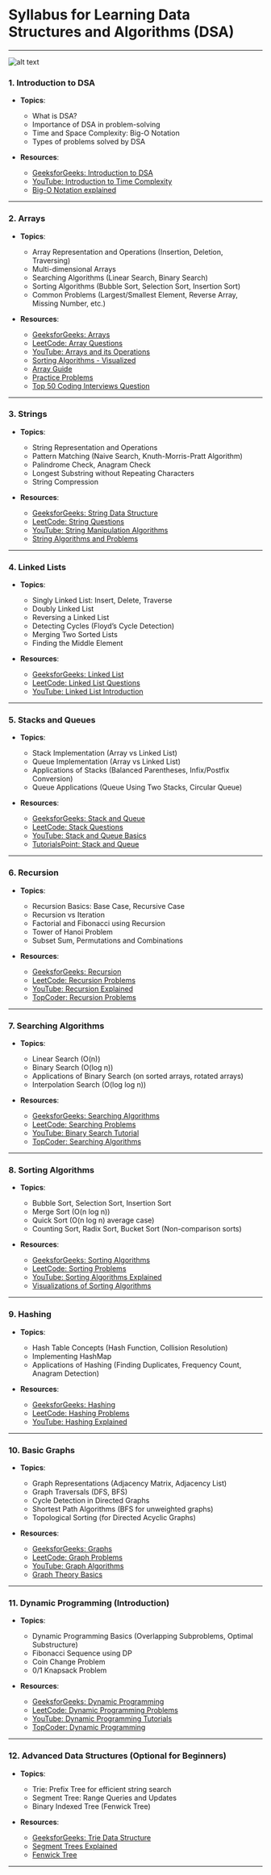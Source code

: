 # **Syllabus for Learning Data Structures and Algorithms (DSA)**

---

![alt text](image.png)
### **1. Introduction to DSA**

   - **Topics**:
     - What is DSA? 
     - Importance of DSA in problem-solving
     - Time and Space Complexity: Big-O Notation
     - Types of problems solved by DSA

   - **Resources**:
     - [GeeksforGeeks: Introduction to DSA](https://www.geeksforgeeks.org/data-structures/)
     - [YouTube: Introduction to Time Complexity](https://www.youtube.com/watch?v=FJTe8jeAB6s)  
     - [Big-O Notation explained](https://www.bigocheatsheet.com/)

---

### **2. Arrays**

   - **Topics**:
     - Array Representation and Operations (Insertion, Deletion, Traversing)
     - Multi-dimensional Arrays
     - Searching Algorithms (Linear Search, Binary Search)
     - Sorting Algorithms (Bubble Sort, Selection Sort, Insertion Sort)
     - Common Problems (Largest/Smallest Element, Reverse Array, Missing Number, etc.)

   - **Resources**:
     - [GeeksforGeeks: Arrays](https://www.geeksforgeeks.org/array-data-structure/)
     - [LeetCode: Array Questions](https://leetcode.com/tag/array/)
     - [YouTube: Arrays and its Operations](https://www.youtube.com/watch?v=R6YFrE70jSo)
     - [Sorting Algorithms - Visualized](https://www.youtube.com/watch?v=yyH7cGhnHpc)
     - [Array Guide](https://www.geeksforgeeks.org/array-data-structure-guide/)
     - [Practice Problems](https://www.geeksforgeeks.org/explore?page=1&category=Arrays&sortBy=submissions)
     - [Top 50 Coding Interviews Question](https://www.geeksforgeeks.org/top-50-array-coding-problems-for-interviews/)
---

### **3. Strings**

   - **Topics**:
     - String Representation and Operations
     - Pattern Matching (Naive Search, Knuth-Morris-Pratt Algorithm)
     - Palindrome Check, Anagram Check
     - Longest Substring without Repeating Characters
     - String Compression

   - **Resources**:
     - [GeeksforGeeks: String Data Structure](https://www.geeksforgeeks.org/string-data-structure/)
     - [LeetCode: String Questions](https://leetcode.com/tag/string/)
     - [YouTube: String Manipulation Algorithms](https://www.youtube.com/watch?v=khKv-8q7YmY)
     - [String Algorithms and Problems](https://www.programiz.com/dsa/string)

---

### **4. Linked Lists**

   - **Topics**:
     - Singly Linked List: Insert, Delete, Traverse
     - Doubly Linked List
     - Reversing a Linked List
     - Detecting Cycles (Floyd’s Cycle Detection)
     - Merging Two Sorted Lists
     - Finding the Middle Element

   - **Resources**:
     - [GeeksforGeeks: Linked List](https://www.geeksforgeeks.org/data-structures/linked-list/)
     - [LeetCode: Linked List Questions](https://leetcode.com/tag/linked-list/)
     - [YouTube: Linked List Introduction](https://www.youtube.com/watch?v=njTh_OwMljA)

---

### **5. Stacks and Queues**

   - **Topics**:
     - Stack Implementation (Array vs Linked List)
     - Queue Implementation (Array vs Linked List)
     - Applications of Stacks (Balanced Parentheses, Infix/Postfix Conversion)
     - Queue Applications (Queue Using Two Stacks, Circular Queue)
   
   - **Resources**:
     - [GeeksforGeeks: Stack and Queue](https://www.geeksforgeeks.org/stack-data-structure/)
     - [LeetCode: Stack Questions](https://leetcode.com/tag/stack/)
     - [YouTube: Stack and Queue Basics](https://www.youtube.com/watch?v=wjI1WNcIntg)
     - [TutorialsPoint: Stack and Queue](https://www.tutorialspoint.com/data_structures_algorithms/)

---

### **6. Recursion**

   - **Topics**:
     - Recursion Basics: Base Case, Recursive Case
     - Recursion vs Iteration
     - Factorial and Fibonacci using Recursion
     - Tower of Hanoi Problem
     - Subset Sum, Permutations and Combinations
   
   - **Resources**:
     - [GeeksforGeeks: Recursion](https://www.geeksforgeeks.org/recursion/)
     - [LeetCode: Recursion Problems](https://leetcode.com/tag/recursion/)
     - [YouTube: Recursion Explained](https://www.youtube.com/watch?v=wMNrSM6nmdg)
     - [TopCoder: Recursion Problems](https://www.topcoder.com/community/competitive-programming/tutorials/recursion-basics/)

---

### **7. Searching Algorithms**

   - **Topics**:
     - Linear Search (O(n))
     - Binary Search (O(log n))
     - Applications of Binary Search (on sorted arrays, rotated arrays)
     - Interpolation Search (O(log log n))

   - **Resources**:
     - [GeeksforGeeks: Searching Algorithms](https://www.geeksforgeeks.org/searching-algorithms/)
     - [LeetCode: Searching Problems](https://leetcode.com/tag/binary-search/)
     - [YouTube: Binary Search Tutorial](https://www.youtube.com/watch?v=P3YbN2t0pR4)
     - [TopCoder: Searching Algorithms](https://www.topcoder.com/community/competitive-programming/tutorials/searching-algorithms/)

---

### **8. Sorting Algorithms**

   - **Topics**:
     - Bubble Sort, Selection Sort, Insertion Sort
     - Merge Sort (O(n log n))
     - Quick Sort (O(n log n) average case)
     - Counting Sort, Radix Sort, Bucket Sort (Non-comparison sorts)
   
   - **Resources**:
     - [GeeksforGeeks: Sorting Algorithms](https://www.geeksforgeeks.org/sorting-algorithms/)
     - [LeetCode: Sorting Problems](https://leetcode.com/tag/sorting/)
     - [YouTube: Sorting Algorithms Explained](https://www.youtube.com/watch?v=ZZuD6iUeJmE)
     - [Visualizations of Sorting Algorithms](https://www.youtube.com/watch?v=ThI4u8cI0zs)

---

### **9. Hashing**

   - **Topics**:
     - Hash Table Concepts (Hash Function, Collision Resolution)
     - Implementing HashMap
     - Applications of Hashing (Finding Duplicates, Frequency Count, Anagram Detection)
   
   - **Resources**:
     - [GeeksforGeeks: Hashing](https://www.geeksforgeeks.org/hashing-data-structure/)
     - [LeetCode: Hashing Problems](https://leetcode.com/tag/hash-table/)
     - [YouTube: Hashing Explained](https://www.youtube.com/watch?v=5Bd-Kg1OtbY)

---

### **10. Basic Graphs**

   - **Topics**:
     - Graph Representations (Adjacency Matrix, Adjacency List)
     - Graph Traversals (DFS, BFS)
     - Cycle Detection in Directed Graphs
     - Shortest Path Algorithms (BFS for unweighted graphs)
     - Topological Sorting (for Directed Acyclic Graphs)
   
   - **Resources**:
     - [GeeksforGeeks: Graphs](https://www.geeksforgeeks.org/graph-data-structure-and-algorithms/)
     - [LeetCode: Graph Problems](https://leetcode.com/tag/graph/)
     - [YouTube: Graph Algorithms](https://www.youtube.com/watch?v=AfKrlh88d6I)
     - [Graph Theory Basics](https://www.topcoder.com/community/competitive-programming/tutorials/graph-theory-101/)

---

### **11. Dynamic Programming (Introduction)**

   - **Topics**:
     - Dynamic Programming Basics (Overlapping Subproblems, Optimal Substructure)
     - Fibonacci Sequence using DP
     - Coin Change Problem
     - 0/1 Knapsack Problem
   
   - **Resources**:
     - [GeeksforGeeks: Dynamic Programming](https://www.geeksforgeeks.org/dynamic-programming/)
     - [LeetCode: Dynamic Programming Problems](https://leetcode.com/tag/dynamic-programming/)
     - [YouTube: Dynamic Programming Tutorials](https://www.youtube.com/watch?v=oBt53YbR9Kk)
     - [TopCoder: Dynamic Programming](https://www.topcoder.com/community/competitive-programming/tutorials/dynamic-programming/)

---

### **12. Advanced Data Structures (Optional for Beginners)**

   - **Topics**:
     - Trie: Prefix Tree for efficient string search
     - Segment Tree: Range Queries and Updates
     - Binary Indexed Tree (Fenwick Tree)

   - **Resources**:
     - [GeeksforGeeks: Trie Data Structure](https://www.geeksforgeeks.org/trie-insert-and-search/)
     - [Segment Trees Explained](https://www.geeksforgeeks.org/segment-tree-set-1-sum-of-given-range/)
     - [Fenwick Tree](https://www.geeksforgeeks.org/binary-indexed-tree-or-fenwick-tree-2/)

---